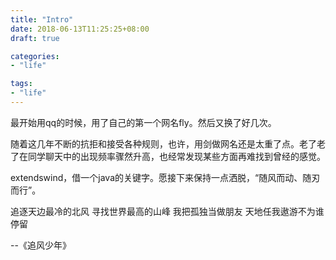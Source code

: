 ```yaml
---
title: "Intro"
date: 2018-06-13T11:25:25+08:00
draft: true

categories:
- "life"

tags:
- "life"
---
```


最开始用qq的时候，用了自己的第一个网名fly。然后又换了好几次。

随着这几年不断的抗拒和接受各种规则，也许，用剑做网名还是太重了点。老了老了在同学聊天中的出现频率骤然升高，也经常发现某些方面再难找到曾经的感觉。

extendswind，借一个java的关键字。愿接下来保持一点洒脱，“随风而动、随刃而行”。

> 
追逐天边最冷的北风
寻找世界最高的山峰
我把孤独当做朋友
天地任我遨游不为谁停留
> 
 --《追风少年》
